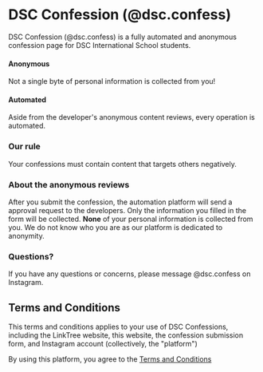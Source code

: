 # DSC Confession (@dsc.confess)
DSC Confession (@dsc.confess) is a fully automated and anonymous confession page for DSC International School students.
#### Anonymous
Not a single byte of personal information is collected from you!
#### Automated
Aside from the developer's anonymous content reviews, every operation is automated.
### Our rule
Your confessions must contain content that targets others negatively.
### About the anonymous reviews
After you submit the confession, the automation platform will send a approval request to the developers. Only the information you filled in the form will be collected. **None** of your personal information is collected from you. We do not know who you are as our platform is dedicated to anonymity.  
### Questions?
If you have any questions or concerns, please message @dsc.confess on Instagram.

## Terms and Conditions
This terms and conditions applies to your use of DSC Confessions, including the LinkTree website, this website, the confession submission form, and Instagram account (collectively, the "platform")

By using this platform, you agree to the [Terms and Conditions](TAC.md)

